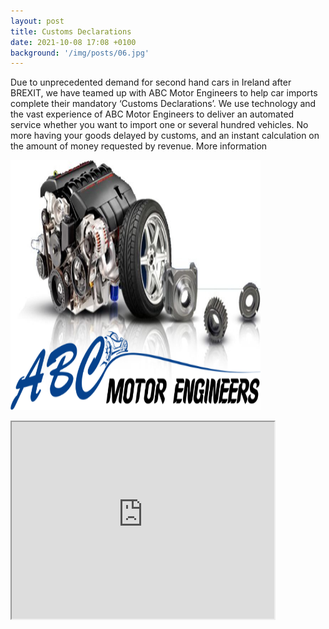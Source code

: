 ```yaml
---
layout: post
title: Customs Declarations
date: 2021-10-08 17:08 +0100
background: '/img/posts/06.jpg'
---
```

<p>Due to unprecedented demand for second hand cars in Ireland after BREXIT, we have teamed up with ABC Motor Engineers to help car imports complete their mandatory ‘Customs Declarations’. We use technology and the vast experience of ABC Motor Engineers to deliver an automated service whether you want to import one or several hundred vehicles. No more having your goods delayed by customs, and an instant calculation on the amount of money requested by revenue. More information</p>
<p>
<img src="/img/posts/ABSMotorEngineers.png" alt="ABSMotorEngineers" width="400" height="400"> 
<p>
 <iframe width="420" height="315"
src="https://www.youtube.com/watch?v=YxUofn3BPZs">
</iframe> 